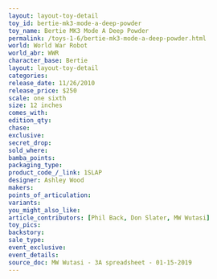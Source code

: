 ```yaml
---
layout: layout-toy-detail 
toy_id: bertie-mk3-mode-a-deep-powder
toy_name: Bertie MK3 Mode A Deep Powder
permalink: /toys-1-6/bertie-mk3-mode-a-deep-powder.html
world: World War Robot
world_abr: WWR
character_base: Bertie
layout: layout-toy-detail
categories: 
release_date: 11/26/2010
release_price: $250 
scale: one sixth
size: 12 inches
comes_with: 
edition_qty: 
chase: 
exclusive: 
secret_drop: 
sold_where: 
bamba_points: 
packaging_type: 
product_code_/_link: 1SLAP
designer: Ashley Wood
makers: 
points_of_articulation: 
variants: 
you_might_also_like: 
article_contributors: [Phil Back, Don Slater, MW Wutasi]
toy_pics: 
backstory: 
sale_type: 
event_exclusive: 
event_details: 
source_doc: MW Wutasi - 3A spreadsheet - 01-15-2019
---
```

